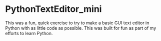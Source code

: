 # PythonTextEditor_mini

This was a fun, quick exercise to try to make a basic GUI text editor in Python with as little code as possible. This was built for fun as part of my efforts to learn Python.
